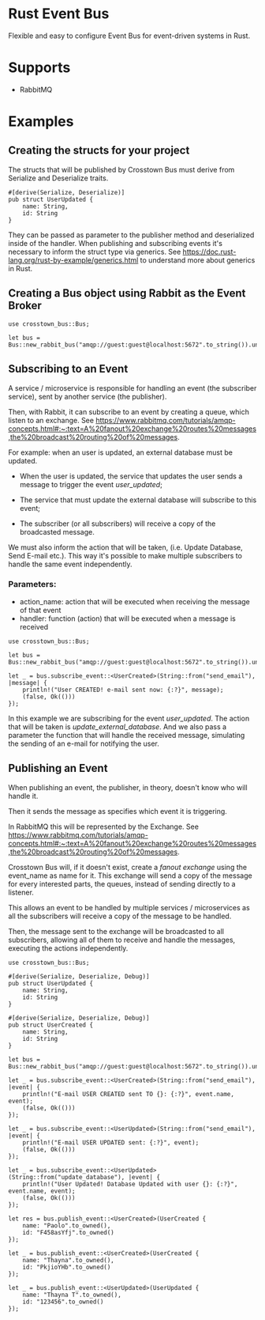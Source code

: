 # Rust Event Bus
Flexible and easy to configure Event Bus for event-driven systems in Rust.

# Supports
- RabbitMQ

# Examples


## Creating the structs for your project

The structs that will be published by Crosstown Bus must derive from Serialize and Deserialize traits.

```
#[derive(Serialize, Deserialize)]
pub struct UserUpdated {
    name: String,
    id: String
}
```
They can be passed as parameter to the publisher method and deserialized inside of the handler.
When publishing and subscribing events it's necessary to inform the struct type via generics.
See https://doc.rust-lang.org/rust-by-example/generics.html to understand more about generics in Rust.


## Creating a Bus object using Rabbit as the Event Broker
```
use crosstown_bus::Bus;

let bus = Bus::new_rabbit_bus("amqp://guest:guest@localhost:5672".to_string()).unwrap();
```

## Subscribing to an Event

A service / microservice is responsible for handling an event (the subscriber service), sent by another service (the publisher).

Then, with Rabbit, it can subscribe to an event by creating a queue, which listen to an exchange. See https://www.rabbitmq.com/tutorials/amqp-concepts.html#:~:text=A%20fanout%20exchange%20routes%20messages,the%20broadcast%20routing%20of%20messages.

For example: when an user is updated, an external database must be updated.

- When the user is updated, the service that updates the user sends a message to trigger the event _user_updated_;

- The service that must update the external database will subscribe to this event;

- The subscriber (or all subscribers) will receive a copy of the broadcasted message.

We must also inform the action that will be taken, (i.e. Update Database, Send E-mail etc.). This way it's possible to make multiple subscribers to handle the same event independently.

### Parameters:
- action_name: action that will be executed when receiving the message of that event
- handler: function (action) that will be executed when a message is received

```
use crosstown_bus::Bus;

let bus = Bus::new_rabbit_bus("amqp://guest:guest@localhost:5672".to_string()).unwrap();

let _ = bus.subscribe_event::<UserCreated>(String::from("send_email"), |message| {
    println!("User CREATED! e-mail sent now: {:?}", message);
    (false, Ok(()))
});
```

In this example we are subscribing for the event _user_updated_. The action that will be taken is _update_external_database_. And we also pass a parameter the function that will handle the received message, simulating the sending of an e-mail for notifying the user.

## Publishing an Event

When publishing an event, the publisher, in theory, doesn't know who will handle it.

Then it sends the message as specifies which event it is triggering.

In RabbitMQ this will be represented by the Exchange. See https://www.rabbitmq.com/tutorials/amqp-concepts.html#:~:text=A%20fanout%20exchange%20routes%20messages,the%20broadcast%20routing%20of%20messages.

Crosstown Bus will, if it doesn't exist, create a _fanout exchange_ using the event_name as name for it. This exchange will send a copy of the message for every interested parts, the queues, instead of sending directly to a listener.

This allows an event to be handled by multiple services / microservices as all the subscribers will receive a copy of the message to be handled.

Then, the message sent to the exchange will be broadcasted to all subscribers, allowing all of them to receive and handle the messages, executing the actions independently.

```
use crosstown_bus::Bus;

#[derive(Serialize, Deserialize, Debug)]
pub struct UserUpdated {
    name: String,
    id: String
}

#[derive(Serialize, Deserialize, Debug)]
pub struct UserCreated {
    name: String,
    id: String
}

let bus = Bus::new_rabbit_bus("amqp://guest:guest@localhost:5672".to_string()).unwrap();

let _ = bus.subscribe_event::<UserCreated>(String::from("send_email"), |event| {
    println!("E-mail USER CREATED sent TO {}: {:?}", event.name, event);
    (false, Ok(()))
});

let _ = bus.subscribe_event::<UserUpdated>(String::from("send_email"), |event| {
    println!("E-mail USER UPDATED sent: {:?}", event);
    (false, Ok(()))
});

let _ = bus.subscribe_event::<UserUpdated>(String::from("update_database"), |event| {
    println!("User Updated! Database Updated with user {}: {:?}", event.name, event);
    (false, Ok(()))
});

let res = bus.publish_event::<UserCreated>(UserCreated {
    name: "Paolo".to_owned(),
    id: "F458asYfj".to_owned()
});

let _ = bus.publish_event::<UserCreated>(UserCreated {
    name: "Thayna".to_owned(),
    id: "PkjioYHb".to_owned()
});

let _ = bus.publish_event::<UserUpdated>(UserUpdated {
    name: "Thayna T".to_owned(),
    id: "123456".to_owned()
});
```